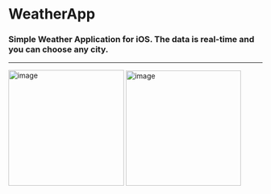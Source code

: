 # WeatherApp
### Simple Weather Application for iOS. The data is real-time and you can choose any city.

--------
<img width="229" alt="image" src="https://github.com/GaitovRK/WeatherApp/assets/100293747/347ec925-8c96-49f5-8f75-3a21d1aa23c6">
<img width="228" alt="image" src="https://github.com/GaitovRK/WeatherApp/assets/100293747/f74f116a-d9a5-4c73-81dd-4922a2db7d6a">

